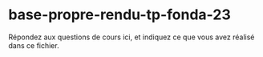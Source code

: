 # base-propre-rendu-tp-fonda-23
Répondez aux questions de cours ici, et indiquez ce que vous avez réalisé dans ce fichier.
